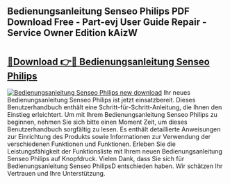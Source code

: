 ## Bedienungsanleitung Senseo Philips PDF Download Free - Part-evj User Guide Repair - Service Owner Edition kAizW

# <h2><a href="http://df044j.blite.top/?on=Bedienungsanleitung+Senseo+Philips">🔗Download 👉🔴 Bedienungsanleitung Senseo Philips</a></h2>

[![Bedienungsanleitung Senseo Philips new download](https://i.imgur.com/lujVjoI.png)](http://df044j.blite.top/?on=Bedienungsanleitung+Senseo+Philips)
Ihr neues Bedienungsanleitung Senseo Philips ist jetzt einsatzbereit. Dieses Benutzerhandbuch enthält eine Schritt-für-Schritt-Anleitung, die Ihnen den Einstieg erleichtert. Um mit Ihrem Bedienungsanleitung Senseo Philips zu beginnen, nehmen Sie sich bitte einen Moment Zeit, um dieses Benutzerhandbuch sorgfältig zu lesen. Es enthält detaillierte Anweisungen zur Einrichtung des Produkts sowie Informationen zur Verwendung der verschiedenen Funktionen und Funktionen. Erleben Sie die Leistungsfähigkeit der Funktionsliste mit Ihrem neuen Bedienungsanleitung Senseo Philips auf Knopfdruck. Vielen Dank, dass Sie sich für Bedienungsanleitung Senseo PhilipsD entschieden haben. Wir schätzen Ihr Vertrauen und Ihre Unterstützung.
